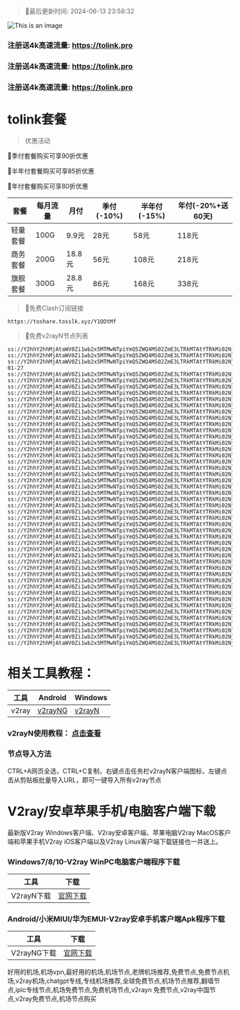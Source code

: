 >🚀最后更新时间: 2024-06-13 23:58:32

![This is an image](https://raw.githubusercontent.com/tolinkshare/freenode/main/tolink.jpg)

### 注册送4k高速流量: https://tolink.pro
### 注册送4k高速流量: https://tolink.pro
### 注册送4k高速流量: https://tolink.pro

# tolink套餐
>优惠活动

🚀季付套餐购买可享90折优惠

🚀半年付套餐购买可享85折优惠

🚀年付套餐购买可享80折优惠

| 套餐 | 每月流量 | 月付 | 季付(-10%) | 半年付(-15%) | 年付(-20%+送60天) |
| ------------- | ------------- | ------------- | ------------- | ------------- | ------------- |
| 轻量套餐 | 100G | 9.9元 | 28元 | 58元 |  118元 |
| 商务套餐 | 200G | 18.8元 | 56元 | 108元 |  218元 |
| 旗舰套餐 | 300G | 28.8元 | 86元 | 168元 |  338元 |
      

>🚀免费Clash订阅链接

```
https://toshare.tosslk.xyz/Y1QOtMf
```


>🚀免费v2rayN节点列表

```
ss://Y2hhY2hhMjAtaWV0Zi1wb2x5MTMwNTpiYmQ5ZWQ4MS02ZmE3LTRkMTAtYTRkMi02NjI0YzI2YzQ3YWU@free.6vczxw.xyz:30016#%E5%89%A9%E4%BD%99%E6%B5%81%E9%87%8F%EF%BC%9A10%20GB
ss://Y2hhY2hhMjAtaWV0Zi1wb2x5MTMwNTpiYmQ5ZWQ4MS02ZmE3LTRkMTAtYTRkMi02NjI0YzI2YzQ3YWU@free.6vczxw.xyz:30016#%E8%B7%9D%E7%A6%BB%E4%B8%8B%E6%AC%A1%E9%87%8D%E7%BD%AE%E5%89%A9%E4%BD%99%EF%BC%9A14%20%E5%A4%A9
ss://Y2hhY2hhMjAtaWV0Zi1wb2x5MTMwNTpiYmQ5ZWQ4MS02ZmE3LTRkMTAtYTRkMi02NjI0YzI2YzQ3YWU@free.6vczxw.xyz:30016#%E5%A5%97%E9%A4%90%E5%88%B0%E6%9C%9F%EF%BC%9A2034-01-27
ss://Y2hhY2hhMjAtaWV0Zi1wb2x5MTMwNTpiYmQ5ZWQ4MS02ZmE3LTRkMTAtYTRkMi02NjI0YzI2YzQ3YWU@free.6vczxw.xyz:30016#v2rayng%E6%97%A0%E6%B3%95%E4%BD%BF%E7%94%A8%E7%9A%84%E7%94%A8%E6%88%B7%E8%AF%B7%E4%B8%8B%E8%BD%BDclash%20for%20android
ss://Y2hhY2hhMjAtaWV0Zi1wb2x5MTMwNTpiYmQ5ZWQ4MS02ZmE3LTRkMTAtYTRkMi02NjI0YzI2YzQ3YWU@free.6vczxw.xyz:30016#%E2%98%85%E6%96%B0%E7%94%A8%E6%88%B7%E6%B3%A8%E5%86%8C%E9%80%812G%E9%AB%98%E9%80%9F%E6%B5%81%E9%87%8F
ss://Y2hhY2hhMjAtaWV0Zi1wb2x5MTMwNTpiYmQ5ZWQ4MS02ZmE3LTRkMTAtYTRkMi02NjI0YzI2YzQ3YWU@free.6vczxw.xyz:30016#%E2%98%85%E4%BD%BF%E7%94%A8%E5%89%8D%E9%9C%80%E8%A6%81%E5%8D%B8%E8%BD%BD%E5%8F%8D%E8%AF%88APP
ss://Y2hhY2hhMjAtaWV0Zi1wb2x5MTMwNTpiYmQ5ZWQ4MS02ZmE3LTRkMTAtYTRkMi02NjI0YzI2YzQ3YWU@free.6vczxw.xyz:30016#%E2%98%85%E6%B0%B8%E4%B9%85%E5%9F%9F%E5%90%8D%E5%8F%91%E5%B8%83%E9%A1%B5%20a.topubr.xyz
ss://Y2hhY2hhMjAtaWV0Zi1wb2x5MTMwNTpiYmQ5ZWQ4MS02ZmE3LTRkMTAtYTRkMi02NjI0YzI2YzQ3YWU@free.6vczxw.xyz:30016#%E2%98%85%E6%97%A0%E6%B3%95%E4%BD%BF%E7%94%A8%E8%AF%B7%E6%9D%A5%E5%AE%98%E7%BD%91%E6%9B%B4%E6%96%B0%E8%AE%A2%E9%98%85
ss://Y2hhY2hhMjAtaWV0Zi1wb2x5MTMwNTpiYmQ5ZWQ4MS02ZmE3LTRkMTAtYTRkMi02NjI0YzI2YzQ3YWU@free.6vczxw.xyz:30016#%E2%98%85%E6%9C%80%E6%96%B0%E5%AE%98%E7%BD%91%E5%9C%B0%E5%9D%80%3A%20a.tolinkss.pro
ss://Y2hhY2hhMjAtaWV0Zi1wb2x5MTMwNTpiYmQ5ZWQ4MS02ZmE3LTRkMTAtYTRkMi02NjI0YzI2YzQ3YWU@free.6vczxw.xyz:41141#%F0%9F%87%AD%F0%9F%87%B0%E9%A6%99%E6%B8%AF01%20%7C%201x%20HK
ss://Y2hhY2hhMjAtaWV0Zi1wb2x5MTMwNTpiYmQ5ZWQ4MS02ZmE3LTRkMTAtYTRkMi02NjI0YzI2YzQ3YWU@free.6vczxw.xyz:41143#%F0%9F%87%AD%F0%9F%87%B0%E9%A6%99%E6%B8%AF02%20%7C%201x%20HK
ss://Y2hhY2hhMjAtaWV0Zi1wb2x5MTMwNTpiYmQ5ZWQ4MS02ZmE3LTRkMTAtYTRkMi02NjI0YzI2YzQ3YWU@free.6vczxw.xyz:41145#%F0%9F%87%AD%F0%9F%87%B0%E9%A6%99%E6%B8%AF03%20%7C%201x%20HK
ss://Y2hhY2hhMjAtaWV0Zi1wb2x5MTMwNTpiYmQ5ZWQ4MS02ZmE3LTRkMTAtYTRkMi02NjI0YzI2YzQ3YWU@free.6vczxw.xyz:41147#%F0%9F%87%AD%F0%9F%87%B0%E9%A6%99%E6%B8%AF04%20%7C%201x%20HK
ss://Y2hhY2hhMjAtaWV0Zi1wb2x5MTMwNTpiYmQ5ZWQ4MS02ZmE3LTRkMTAtYTRkMi02NjI0YzI2YzQ3YWU@free.6vczxw.xyz:41149#%F0%9F%87%AD%F0%9F%87%B0%E9%A6%99%E6%B8%AF05%20%7C%201x%20HK
ss://Y2hhY2hhMjAtaWV0Zi1wb2x5MTMwNTpiYmQ5ZWQ4MS02ZmE3LTRkMTAtYTRkMi02NjI0YzI2YzQ3YWU@free.6vczxw.xyz:41151#%F0%9F%87%AD%F0%9F%87%B0%E9%A6%99%E6%B8%AF06%20%7C%201x%20HK
ss://Y2hhY2hhMjAtaWV0Zi1wb2x5MTMwNTpiYmQ5ZWQ4MS02ZmE3LTRkMTAtYTRkMi02NjI0YzI2YzQ3YWU@free.6vczxw.xyz:41153#%F0%9F%87%AD%F0%9F%87%B0%E9%A6%99%E6%B8%AF07%20%7C%201x%20HK
ss://Y2hhY2hhMjAtaWV0Zi1wb2x5MTMwNTpiYmQ5ZWQ4MS02ZmE3LTRkMTAtYTRkMi02NjI0YzI2YzQ3YWU@free.6vczxw.xyz:41111#%F0%9F%87%AF%F0%9F%87%B5%E6%97%A5%E6%9C%AC01%20%7C%201x%20JP
ss://Y2hhY2hhMjAtaWV0Zi1wb2x5MTMwNTpiYmQ5ZWQ4MS02ZmE3LTRkMTAtYTRkMi02NjI0YzI2YzQ3YWU@free.6vczxw.xyz:41113#%F0%9F%87%AF%F0%9F%87%B5%E6%97%A5%E6%9C%AC02%20%7C%201x%20JP
ss://Y2hhY2hhMjAtaWV0Zi1wb2x5MTMwNTpiYmQ5ZWQ4MS02ZmE3LTRkMTAtYTRkMi02NjI0YzI2YzQ3YWU@free.6vczxw.xyz:41115#%F0%9F%87%AF%F0%9F%87%B5%E6%97%A5%E6%9C%AC03%20%7C%201x%20JP
ss://Y2hhY2hhMjAtaWV0Zi1wb2x5MTMwNTpiYmQ5ZWQ4MS02ZmE3LTRkMTAtYTRkMi02NjI0YzI2YzQ3YWU@free.6vczxw.xyz:41171#%F0%9F%87%B8%F0%9F%87%AC%E6%96%B0%E5%8A%A0%E5%9D%A101%20%7C%201x%20SG
ss://Y2hhY2hhMjAtaWV0Zi1wb2x5MTMwNTpiYmQ5ZWQ4MS02ZmE3LTRkMTAtYTRkMi02NjI0YzI2YzQ3YWU@free.6vczxw.xyz:41173#%F0%9F%87%B8%F0%9F%87%AC%E6%96%B0%E5%8A%A0%E5%9D%A102%20%7C%201x%20SG
ss://Y2hhY2hhMjAtaWV0Zi1wb2x5MTMwNTpiYmQ5ZWQ4MS02ZmE3LTRkMTAtYTRkMi02NjI0YzI2YzQ3YWU@free.6vczxw.xyz:41175#%F0%9F%87%B8%F0%9F%87%AC%E6%96%B0%E5%8A%A0%E5%9D%A103%20%7C%201x%20SG
ss://Y2hhY2hhMjAtaWV0Zi1wb2x5MTMwNTpiYmQ5ZWQ4MS02ZmE3LTRkMTAtYTRkMi02NjI0YzI2YzQ3YWU@free.6vczxw.xyz:41211#%F0%9F%87%BA%F0%9F%87%B8%E7%BE%8E%E5%9B%BD01%20%7C%201x%20US
ss://Y2hhY2hhMjAtaWV0Zi1wb2x5MTMwNTpiYmQ5ZWQ4MS02ZmE3LTRkMTAtYTRkMi02NjI0YzI2YzQ3YWU@free.6vczxw.xyz:41213#%F0%9F%87%BA%F0%9F%87%B8%E7%BE%8E%E5%9B%BD02%20%7C%201x%20US
ss://Y2hhY2hhMjAtaWV0Zi1wb2x5MTMwNTpiYmQ5ZWQ4MS02ZmE3LTRkMTAtYTRkMi02NjI0YzI2YzQ3YWU@free.6vczxw.xyz:41215#%F0%9F%87%BA%F0%9F%87%B8%E7%BE%8E%E5%9B%BD03%20%7C%201x%20US
ss://Y2hhY2hhMjAtaWV0Zi1wb2x5MTMwNTpiYmQ5ZWQ4MS02ZmE3LTRkMTAtYTRkMi02NjI0YzI2YzQ3YWU@free.6vczxw.xyz:41217#%F0%9F%87%BA%F0%9F%87%B8%E7%BE%8E%E5%9B%BD04%20%7C%201x%20US
ss://Y2hhY2hhMjAtaWV0Zi1wb2x5MTMwNTpiYmQ5ZWQ4MS02ZmE3LTRkMTAtYTRkMi02NjI0YzI2YzQ3YWU@free.6vczxw.xyz:41219#%F0%9F%87%BA%F0%9F%87%B8%E7%BE%8E%E5%9B%BD05%20%7C%201x%20US
ss://Y2hhY2hhMjAtaWV0Zi1wb2x5MTMwNTpiYmQ5ZWQ4MS02ZmE3LTRkMTAtYTRkMi02NjI0YzI2YzQ3YWU@free.6vczxw.xyz:41221#%F0%9F%87%BA%F0%9F%87%B8%E7%BE%8E%E5%9B%BD06%20%7C%201x%20US
ss://Y2hhY2hhMjAtaWV0Zi1wb2x5MTMwNTpiYmQ5ZWQ4MS02ZmE3LTRkMTAtYTRkMi02NjI0YzI2YzQ3YWU@free.6vczxw.xyz:41241#%F0%9F%87%B9%F0%9F%87%BC%E5%8F%B0%E6%B9%BE01%20%7C%201x%20TW
ss://Y2hhY2hhMjAtaWV0Zi1wb2x5MTMwNTpiYmQ5ZWQ4MS02ZmE3LTRkMTAtYTRkMi02NjI0YzI2YzQ3YWU@free.6vczxw.xyz:41243#%F0%9F%87%B9%F0%9F%87%BC%E5%8F%B0%E6%B9%BE02%20%7C%201x%20TW
ss://Y2hhY2hhMjAtaWV0Zi1wb2x5MTMwNTpiYmQ5ZWQ4MS02ZmE3LTRkMTAtYTRkMi02NjI0YzI2YzQ3YWU@free.6vczxw.xyz:41245#%F0%9F%87%B9%F0%9F%87%BC%E5%8F%B0%E6%B9%BE03%20%7C%201x%20TW
ss://Y2hhY2hhMjAtaWV0Zi1wb2x5MTMwNTpiYmQ5ZWQ4MS02ZmE3LTRkMTAtYTRkMi02NjI0YzI2YzQ3YWU@free.6vczxw.xyz:41247#%F0%9F%87%B9%F0%9F%87%BC%E5%8F%B0%E6%B9%BE04%20%7C%201x%20TW
ss://Y2hhY2hhMjAtaWV0Zi1wb2x5MTMwNTpiYmQ5ZWQ4MS02ZmE3LTRkMTAtYTRkMi02NjI0YzI2YzQ3YWU@free.6vczxw.xyz:41249#%F0%9F%87%B9%F0%9F%87%BC%E5%8F%B0%E6%B9%BE05%20%7C%201x%20TW
ss://Y2hhY2hhMjAtaWV0Zi1wb2x5MTMwNTpiYmQ5ZWQ4MS02ZmE3LTRkMTAtYTRkMi02NjI0YzI2YzQ3YWU@free.6vczxw.xyz:41271#%F0%9F%87%AC%F0%9F%87%A7%E8%8B%B1%E5%9B%BD01%20%7C%201x%20UK
ss://Y2hhY2hhMjAtaWV0Zi1wb2x5MTMwNTpiYmQ5ZWQ4MS02ZmE3LTRkMTAtYTRkMi02NjI0YzI2YzQ3YWU@free.6vczxw.xyz:41311#%F0%9F%87%B0%F0%9F%87%B7%E9%9F%A9%E5%9B%BD01%20%7C%201x%20KR
ss://Y2hhY2hhMjAtaWV0Zi1wb2x5MTMwNTpiYmQ5ZWQ4MS02ZmE3LTRkMTAtYTRkMi02NjI0YzI2YzQ3YWU@free.6vczxw.xyz:41341#%F0%9F%87%B5%F0%9F%87%AD%E8%8F%B2%E5%BE%8B%E5%AE%BE01%20%7C%201x%20PH
ss://Y2hhY2hhMjAtaWV0Zi1wb2x5MTMwNTpiYmQ5ZWQ4MS02ZmE3LTRkMTAtYTRkMi02NjI0YzI2YzQ3YWU@free.6vczxw.xyz:41371#%F0%9F%87%AE%F0%9F%87%B3%E5%8D%B0%E5%BA%A601%20%7C%201x%20IN
ss://Y2hhY2hhMjAtaWV0Zi1wb2x5MTMwNTpiYmQ5ZWQ4MS02ZmE3LTRkMTAtYTRkMi02NjI0YzI2YzQ3YWU@free.6vczxw.xyz:41411#%F0%9F%87%A6%F0%9F%87%BA%E6%BE%B3%E5%A4%A7%E5%88%A9%E4%BA%9A01%20%7C%201x%20AU
ss://Y2hhY2hhMjAtaWV0Zi1wb2x5MTMwNTpiYmQ5ZWQ4MS02ZmE3LTRkMTAtYTRkMi02NjI0YzI2YzQ3YWU@free.6vczxw.xyz:41441#%F0%9F%87%A8%F0%9F%87%A6%E5%8A%A0%E6%8B%BF%E5%A4%A701%20%7C%201x%20CA
ss://Y2hhY2hhMjAtaWV0Zi1wb2x5MTMwNTpiYmQ5ZWQ4MS02ZmE3LTRkMTAtYTRkMi02NjI0YzI2YzQ3YWU@free.6vczxw.xyz:41471#%F0%9F%87%A9%F0%9F%87%AA%E5%BE%B7%E5%9B%BD01%20%7C%201x%20DE
ss://Y2hhY2hhMjAtaWV0Zi1wb2x5MTMwNTpiYmQ5ZWQ4MS02ZmE3LTRkMTAtYTRkMi02NjI0YzI2YzQ3YWU@free.6vczxw.xyz:41511#%F0%9F%87%B7%F0%9F%87%BA%E4%BF%84%E7%BD%97%E6%96%AF01%20%7C%201x%20RU
ss://Y2hhY2hhMjAtaWV0Zi1wb2x5MTMwNTpiYmQ5ZWQ4MS02ZmE3LTRkMTAtYTRkMi02NjI0YzI2YzQ3YWU@free.6vczxw.xyz:41571#%F0%9F%87%B9%F0%9F%87%B7%E5%9C%9F%E8%80%B3%E5%85%B601%20%7C%201x%20TR
ss://Y2hhY2hhMjAtaWV0Zi1wb2x5MTMwNTpiYmQ5ZWQ4MS02ZmE3LTRkMTAtYTRkMi02NjI0YzI2YzQ3YWU@free.6vczxw.xyz:41641#%F0%9F%87%BB%F0%9F%87%B3%E8%B6%8A%E5%8D%9701%20%7C%201x%20VN
ss://Y2hhY2hhMjAtaWV0Zi1wb2x5MTMwNTpiYmQ5ZWQ4MS02ZmE3LTRkMTAtYTRkMi02NjI0YzI2YzQ3YWU@free.6vczxw.xyz:41671#%F0%9F%87%A7%F0%9F%87%B7%E5%B7%B4%E8%A5%BF01%20%7C%201x%20BR
ss://Y2hhY2hhMjAtaWV0Zi1wb2x5MTMwNTpiYmQ5ZWQ4MS02ZmE3LTRkMTAtYTRkMi02NjI0YzI2YzQ3YWU@free.6vczxw.xyz:30010#%F0%9F%87%AF%F0%9F%87%B5%E6%97%A5%E6%9C%AC%E3%80%90%E7%89%B9%E6%AE%8A%E5%9C%B0%E5%8C%BA%E7%9B%B4%E8%BF%9E%E3%80%91
ss://Y2hhY2hhMjAtaWV0Zi1wb2x5MTMwNTpiYmQ5ZWQ4MS02ZmE3LTRkMTAtYTRkMi02NjI0YzI2YzQ3YWU@free.6vczxw.xyz:30020#%F0%9F%87%B8%F0%9F%87%AC%E6%96%B0%E5%8A%A0%E5%9D%A1%E3%80%90%E7%89%B9%E6%AE%8A%E5%9C%B0%E5%8C%BA%E7%9B%B4%E8%BF%9E%E3%80%91
ss://Y2hhY2hhMjAtaWV0Zi1wb2x5MTMwNTpiYmQ5ZWQ4MS02ZmE3LTRkMTAtYTRkMi02NjI0YzI2YzQ3YWU@free.6vczxw.xyz:30030#%F0%9F%87%BA%F0%9F%87%B8%E7%BE%8E%E5%9B%BD%E3%80%90%E7%89%B9%E6%AE%8A%E5%9C%B0%E5%8C%BA%E7%9B%B4%E8%BF%9E%E3%80%91
```

# 相关工具教程：

| 工具 | Android | Windows |
| ------------- | ------------- | ------------- |
| v2ray | [v2rayNG](https://github.com/2dust/v2rayNG/releases/download/1.8.14/v2rayNG_1.8.14.apk) | [v2rayN](https://github.com/2dust/v2rayN/releases/download/6.33/v2rayN-With-Core.zip) |

### v2rayN使用教程： [点击查看](https://github.com/freefq/tutorials)

### 节点导入方法
CTRL+A网页全选，CTRL+C复制，右键点击任务栏v2rayN客户端图标，左键点击从剪贴板批量导入URL，即可一键导入所有v2ray节点



# V2ray/安卓苹果手机/电脑客户端下载
最新版V2ray Windows客户端、V2ray安卓客户端、苹果电脑V2ray MacOS客户端和苹果手机V2ray iOS客户端以及V2ray Linux客户端下载链接也一并送上。

### Windows7/8/10-V2ray WinPC电脑客户端程序下载

| 工具 | 下载 |
| ------------- | ------------- |
| V2rayN下载 | [官网下载](https://github.com/2dust/v2rayN/releases) | 

### Android/小米MIUI/华为EMUI-V2ray安卓手机客户端Apk程序下载

| 工具 | 下载 |
| ------------- | ------------- |
| V2rayNG下载 | [官网下载](https://github.com/2dust/v2rayNG/releases) | 



好用的机场,机场vpn,最好用的机场,机场节点,老牌机场推荐,免费节点,免费节点机场,v2ray机场,chatgpt专线,专线机场推荐,全球免费节点,机场节点推荐,翻墙节点,iplc专线节点,机场免费节点,免费机场节点,v2rayn 免费节点,v2ray中国节点,v2ray免费节点,机场节点购买

